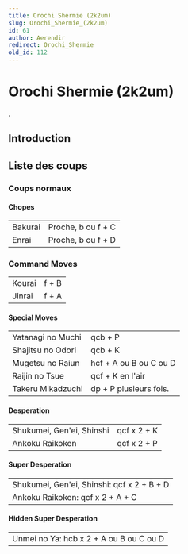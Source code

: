 ```yaml
---
title: Orochi Shermie (2k2um)
slug: Orochi_Shermie_(2k2um)
id: 61
author: Aerendir
redirect: Orochi_Shermie
old_id: 112
---
```


# Orochi Shermie (2k2um)

.

## Introduction

## Liste des coups

### Coups normaux

#### Chopes

|         |                    |
|---------|--------------------|
| Bakurai | Proche, b ou f + C |
| Enrai   | Proche, b ou f + D |

### Command Moves

|        |       |
|--------|-------|
| Kourai | f + B |
| Jinrai | f + A |

#### Special Moves

|                   |                        |
|-------------------|------------------------|
| Yatanagi no Muchi | qcb + P                |
| Shajitsu no Odori | qcb + K                |
| Mugetsu no Raiun  | hcf + A ou B ou C ou D |
| Raijin no Tsue    | qcf + K en l'air       |
| Takeru Mikadzuchi | dp + P plusieurs fois. |

#### Desperation

|                           |             |
|---------------------------|-------------|
| Shukumei, Gen'ei, Shinshi | qcf x 2 + K |
| Ankoku Raikoken           | qcf x 2 + P |

#### Super Desperation

|                                            |
|--------------------------------------------|
| Shukumei, Gen'ei, Shinshi: qcf x 2 + B + D |
| Ankoku Raikoken: qcf x 2 + A + C           |

#### Hidden Super Desperation

|                                         |
|-----------------------------------------|
| Unmei no Ya: hcb x 2 + A ou B ou C ou D |
